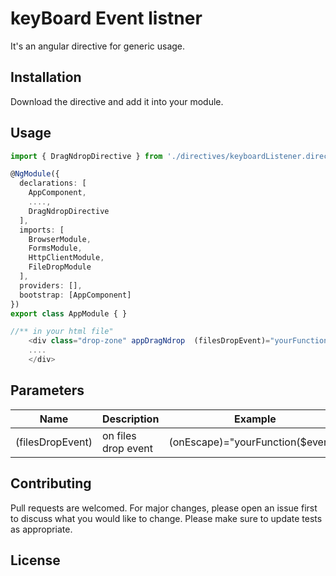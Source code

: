 
# keyBoard Event listner

It's an angular directive for generic usage.

## Installation

Download the directive and add it into your module.

## Usage

```TypeScript
import { DragNdropDirective } from './directives/keyboardListener.directive';

@NgModule({
  declarations: [
    AppComponent,
    ....,
    DragNdropDirective
  ],
  imports: [
    BrowserModule,
    FormsModule,
    HttpClientModule,
    FileDropModule
  ],
  providers: [],
  bootstrap: [AppComponent]
})
export class AppModule { }

//** in your html file"
    <div class="drop-zone" appDragNdrop  (filesDropEvent)="yourFunctionToRecieveFiles($event)">
    ....  
    </div>
```

## Parameters
Name  | Description | Example | 
------------- | ------------- | -------------
(filesDropEvent)  | on files drop event | (onEscape)="yourFunction($event)"


## Contributing
Pull requests are welcomed. For major changes, please open an issue first to discuss what you would like to change.
Please make sure to update tests as appropriate.


## License
